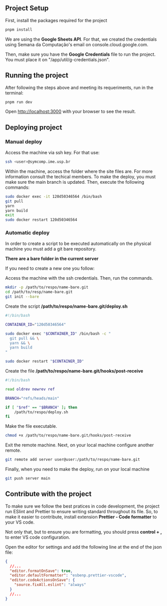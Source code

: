 ## Project Setup

First, install the packages required for the project

```bash
pnpm install
```

We are using the **Google Sheets API**. For that, we created the credentials using Semana da Computação's email on console.cloud.google.com.

Then, make sure you have the **Google Credentials** file to run the project. You must place it on "/app/util/g-credentials.json".

## Running the project

After following the steps above and meeting its requeriments, run in the terminal:

```bash
pnpm run dev
```

Open [http://localhost:3000](http://localhost:3000) with your browser to see the result.

## Deploying project

### Manual deploy

Access the machine via ssh key. For that use:

```bash
ssh <user>@symcomp.ime.usp.br
```

Within the machine, access the folder where the site files are. For more information consult the techical members. To make the deploy, you must make sure the main branch is updated. Then, execute the following commands:

```bash
sudo docker exec -it 120d50346564 /bin/bash
git pull
yarn
yarn build
exit
sudo docker restart 120d50346564
```

### Automatic deploy

In order to create a script to be executed automatically on the physical machine you must add a git bare repository.

**There are a bare folder in the current server**

If you need to create a new one you follow:

Access the machine with the ssh credentials. Then, run the commands.

```bash
mkdir -p /path/to/respo/name-bare.git
cd /path/to/resp/name-bare.git
git init --bare
```

Create the script **/path/to/respo/name-bare.git/deploy.sh**

```bash
#!/bin/bash

CONTAINER_ID="120d50346564"

sudo docker exec "$CONTAINER_ID" /bin/bash -c "
  git pull && \
  yarn && \
  yarn build
"

sudo docker restart "$CONTAINER_ID"

```

Create the file **/path/to/respo/name-bare.git/hooks/post-receive**

```bash
#!/bin/bash

read oldrev newrev ref

BRANCH="refs/heads/main"

if [ "$ref" == "$BRANCH" ]; then
    /path/to/respo/deploy.sh
fi
```

Make the file executable.

```bash
chmod +x /path/to/respo/name-bare.git/hooks/post-receive
```

Exit the remote machine. Next, on your local machine configure another remote.

```bash
git remote add server user@user:/path/to/respo/name-bare.git
```

Finally, when you need to make the deploy, run on your local machine

```bash
git push server main
```

## Contribute with the project

To make sure we follow the best pratices in code development, the project run ESlint and Prettier to ensure writing standard throughout its file. So, to make it easier to contribute, install extension **Prettier - Code formatter** to your VS code.

Not only that, but to ensure you are formatting, you should press **control + ,** to enter VS code configuration.

Open the editor for settings and add the following line at the end of the json file:

```json
{
  //...
  "editor.formatOnSave": true,
  "editor.defaultFormatter": "esbenp.prettier-vscode",
  "editor.codeActionsOnSave": {
    "source.fixAll.eslint": "always"
  }
  //...
}
```
